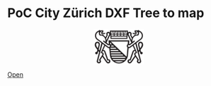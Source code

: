 # PoC City Zürich DXF Tree to map
<div style="display: flex; justify-content: center">
  <img
    src="./assets/logo.svg"
    height="80"/>
</div>

[Open](https://qaecy.github.io/poc_zurich_dxf_tree_to_map)
